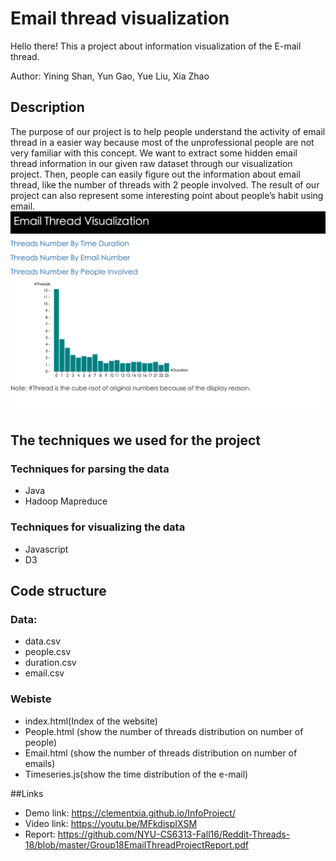 # Email thread visualization


Hello there! 
This a project about
information visualization of the E-mail thread.

Author: Yining Shan, Yun Gao, Yue Liu, Xia Zhao  
 
## Description
The purpose of our project is to help people understand the activity of email thread in a easier way because most of the unprofessional people are not very familiar with this concept. We want to extract some hidden email thread information in our given raw dataset through our visualization project. Then, people can easily figure out the information about email thread, like the number of threads with 2 people involved. The result of our project can also represent some interesting point about people’s habit using email.
![MacDown Screenshot](https://github.com/NYU-CS6313-Fall16/Reddit-Threads-18/blob/master/screenshot.png)

## The techniques we used for the project
### Techniques for parsing the data 
* Java 
* Hadoop Mapreduce

### Techniques for visualizing the data 
* Javascript
* D3

## Code structure 
### Data:
* data.csv
* people.csv
* duration.csv
* email.csv

### Webiste
* index.html(Index of the website)
* People.html (show the number of threads distribution on number of people)
* Email.html (show the number of threads distribution on number of emails)
* Timeseries.js(show the time distribution of the e-mail)


##Links 
* Demo link: https://clementxia.github.io/InfoProject/
* Video link: https://youtu.be/MFkdispIXSM
* Report: https://github.com/NYU-CS6313-Fall16/Reddit-Threads-18/blob/master/Group18EmailThreadProjectReport.pdf









